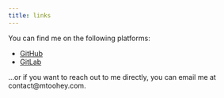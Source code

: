 ```yaml
---
title: links
---
```


You can find me on the following platforms:

- [GitHub](https://github.com/mtoohey31)
- [GitLab](https://gitlab.com/mtoohey)

...or if you want to reach out to me directly, you can email me at &#099;&#111;&#110;&#116;&#097;&#099;&#116;&#064;&#109;&#116;&#111;&#111;&#104;&#101;&#121;&#046;&#099;&#111;&#109;.
